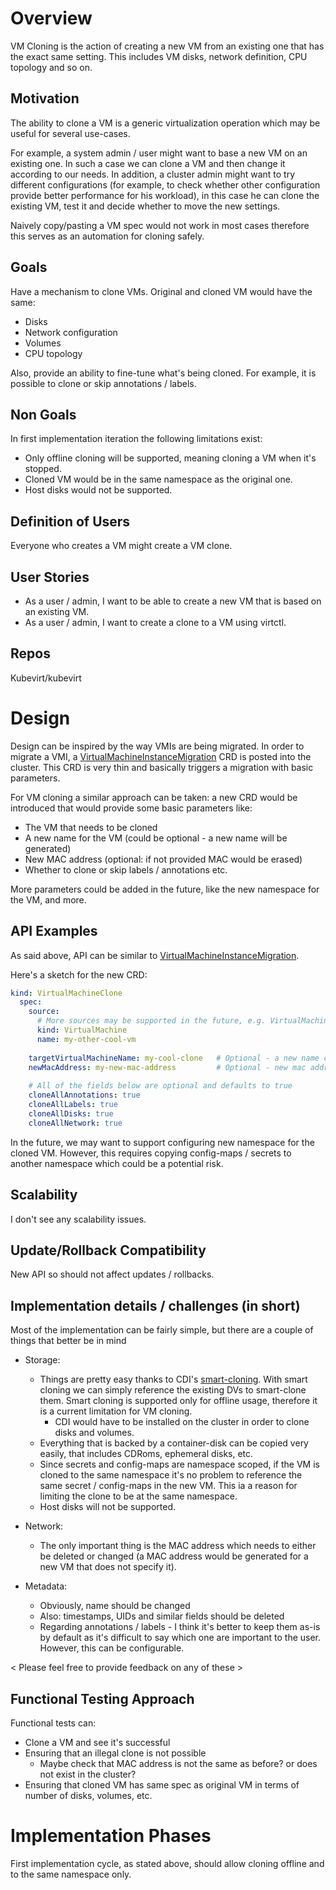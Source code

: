 # Overview
VM Cloning is the action of creating a new VM from an existing one that has the exact same setting. This includes
VM disks, network definition, CPU topology and so on.

## Motivation
The ability to clone a VM is a generic virtualization operation which may be useful for several use-cases.

For example, a system admin / user might want to base a new VM on an existing one. In such a case we can clone a VM and
then change it according to our needs. In addition, a cluster admin might want to try different configurations
(for example, to check whether other configuration provide better performance for his workload), in this case he can
clone the existing VM, test it and decide whether to move the new settings.

Naively copy/pasting a VM spec would not work in most cases therefore this serves as an automation for cloning safely.

## Goals
Have a mechanism to clone VMs. Original and cloned VM would have the same:
* Disks
* Network configuration
* Volumes
* CPU topology

Also, provide an ability to fine-tune what's being cloned. For example, it is possible to clone or skip
annotations / labels.  

## Non Goals
In first implementation iteration the following limitations exist:
* Only offline cloning will be supported, meaning cloning a VM when it's stopped.
* Cloned VM would be in the same namespace as the original one.
* Host disks would not be supported.

## Definition of Users
Everyone who creates a VM might create a VM clone.

## User Stories
* As a user / admin, I want to be able to create a new VM that is based on an existing VM.
* As a user / admin, I want to create a clone to a VM using virtctl.

## Repos
Kubevirt/kubevirt

# Design
Design can be inspired by the way VMIs are being migrated. In order to migrate a VMI, a [VirtualMachineInstanceMigration](https://kubevirt.io/user-guide/operations/live_migration/#initiate-live-migration)
CRD is posted into the cluster. This CRD is very thin and basically triggers a migration with basic parameters.

For VM cloning a similar approach can be taken: a new CRD would be introduced that would provide some basic parameters like:
* The VM that needs to be cloned
* A new name for the VM (could be optional - a new name will be generated)
* New MAC address (optional: if not provided MAC would be erased)
* Whether to clone or skip labels / annotations etc.

More parameters could be added in the future, like the new namespace for the VM, and more.

## API Examples
As said above, API can be similar to [VirtualMachineInstanceMigration](https://kubevirt.io/user-guide/operations/live_migration/#initiate-live-migration).

Here's a sketch for the new CRD:
```yaml
kind: VirtualMachineClone
  spec:
    source:
      # More sources may be supported in the future, e.g. VirtualMachinInstance or VirtualMachineSnapshot
      kind: VirtualMachine
      name: my-other-cool-vm
    
    targetVirtualMachineName: my-cool-clone   # Optional - a new name can be generated, e.g. my-cool-vm-jfh54b 
    newMacAddress: my-new-mac-address         # Optional - new mac address can be generated automatically
    
    # All of the fields below are optional and defaults to true
    cloneAllAnnotations: true
    cloneAllLabels: true
    cloneAllDisks: true
    cloneAllNetwork: true
```

In the future, we may want to support configuring new namespace for the cloned VM. However, this requires
copying config-maps / secrets to another namespace which could be a potential risk.

## Scalability
I don't see any scalability issues.

## Update/Rollback Compatibility
New API so should not affect updates / rollbacks.

## Implementation details / challenges (in short)
Most of the implementation can be fairly simple, but there are a couple of things that better be in mind

* Storage:
    * Things are pretty easy thanks to CDI's [smart-cloning](https://github.com/kubevirt/containerized-data-importer/blob/main/doc/smart-clone.md).
With smart cloning we can simply reference the existing DVs to smart-clone them. Smart cloning is supported only for
offline usage, therefore it is a current limitation for VM cloning.
      * CDI would have to be installed on the cluster in order to clone disks and volumes.
    *  Everything that is backed by a container-disk can be copied very easily, that includes CDRoms, ephemeral disks,
  etc.
    * Since secrets and config-maps are namespace scoped, if the VM is cloned to the same namespace it's no problem
  to reference the same secret / config-maps in the new VM. This ia a reason for limiting the clone to be at the same
      namespace.
    * Host disks will not be supported.
      
* Network:
  * The only important thing is the MAC address which needs to either be deleted or changed (a MAC address would be
    generated for a new VM that does not specify it).
    
* Metadata:
  * Obviously, name should be changed
  * Also: timestamps, UIDs and similar fields should be deleted
  * Regarding annotations / labels - I think it's better to keep them as-is by default as it's difficult to say which
    one are important to the user. However, this can be configurable.
    
< Please feel free to provide feedback on any of these > 

## Functional Testing Approach
Functional tests can:
* Clone a VM and see it's successful
* Ensuring that an illegal clone is not possible
  * Maybe check that MAC address is not the same as before? or does not exist in the cluster?
* Ensuring that cloned VM has same spec as original VM in terms of number of disks, volumes, etc.

# Implementation Phases
First implementation cycle, as stated above, should allow cloning offline and to the same namespace only.

